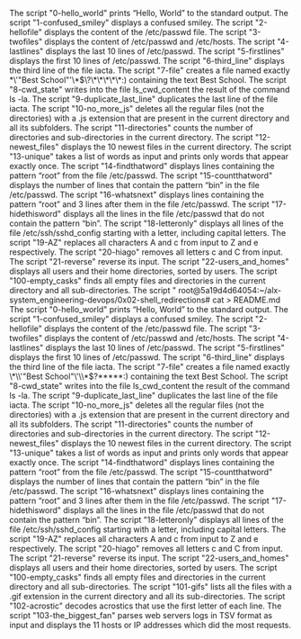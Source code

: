 The script "0-hello_world" prints “Hello, World” to the standard output.
The script "1-confused_smiley" displays a confused smiley.
The script "2-hellofile" displays the content of the /etc/passwd file.
The script "3-twofiles" displays the content of /etc/passwd and /etc/hosts.
The script "4-lastlines" displays the last 10 lines of /etc/passwd.
The script "5-firstlines" displays the first 10 lines of /etc/passwd.
The script "6-third_line" displays the third line of the file iacta.
The script "7-file" creates a file named exactly \*\\'"Best School"\'\\*$\?\*\*\*\*\*:) containing the text Best School.
The script "8-cwd_state" writes into the file ls_cwd_content the result of the command ls -la.
The script "9-duplicate_last_line" duplicates the last line of the file iacta.
The script "10-no_more_js" deletes all the regular files (not the directories) with a .js extension that are present in the current directory and all its subfolders.
The script "11-directories" counts the number of directories and sub-directories in the current directory.
The script "12-newest_files" displays the 10 newest files in the current directory.
The script "13-unique" takes a list of words as input and prints only words that appear exactly once.
The script "14-findthatword" displays lines containing the pattern “root” from the file /etc/passwd.
The script "15-countthatword" displays the number of lines that contain the pattern “bin” in the file /etc/passwd.
The script "16-whatsnext" displays lines containing the pattern “root” and 3 lines after them in the file /etc/passwd.
The script "17-hidethisword" displays all the lines in the file /etc/passwd that do not contain the pattern “bin”.
The script "18-letteronly" displays all lines of the file /etc/ssh/sshd_config starting with a letter, including capital letters.
The script "19-AZ" replaces all characters A and c from input to Z and e respectively.
The script "20-hiago" removes all letters c and C from input.
The script "21-reverse" reverse its input.
The script "22-users_and_homes" displays all users and their home directories, sorted by users.
The script "100-empty_casks" finds all empty files and directories in the current directory and all sub-directories.
The script "
root@5a19d4d64054:~/alx-system_engineering-devops/0x02-shell_redirections# cat > README.md
The script "0-hello_world" prints “Hello, World” to the standard output.
The script "1-confused_smiley" displays a confused smiley.
The script "2-hellofile" displays the content of the /etc/passwd file.
The script "3-twofiles" displays the content of /etc/passwd and /etc/hosts.
The script "4-lastlines" displays the last 10 lines of /etc/passwd.
The script "5-firstlines" displays the first 10 lines of /etc/passwd.
The script "6-third_line" displays the third line of the file iacta.
The script "7-file" creates a file named exactly \*\\'"Best School"\'\\*$\?\*\*\*\*\*:) containing the text Best School.
The script "8-cwd_state" writes into the file ls_cwd_content the result of the command ls -la.
The script "9-duplicate_last_line" duplicates the last line of the file iacta.
The script "10-no_more_js" deletes all the regular files (not the directories) with a .js extension that are present in the current directory and all its subfolders.
The script "11-directories" counts the number of directories and sub-directories in the current directory.
The script "12-newest_files" displays the 10 newest files in the current directory.
The script "13-unique" takes a list of words as input and prints only words that appear exactly once.
The script "14-findthatword" displays lines containing the pattern “root” from the file /etc/passwd.
The script "15-countthatword" displays the number of lines that contain the pattern “bin” in the file /etc/passwd.
The script "16-whatsnext" displays lines containing the pattern “root” and 3 lines after them in the file /etc/passwd.
The script "17-hidethisword" displays all the lines in the file /etc/passwd that do not contain the pattern “bin”.
The script "18-letteronly" displays all lines of the file /etc/ssh/sshd_config starting with a letter, including capital letters.
The script "19-AZ" replaces all characters A and c from input to Z and e respectively.
The script "20-hiago" removes all letters c and C from input.
The script "21-reverse" reverse its input.
The script "22-users_and_homes" displays all users and their home directories, sorted by users.
The script "100-empty_casks" finds all empty files and directories in the current directory and all sub-directories.
The script "101-gifs" lists all the files with a .gif extension in the current directory and all its sub-directories.
The script "102-acrostic" decodes acrostics that use the first letter of each line.
The script "103-the_biggest_fan" parses web servers logs in TSV format as input and displays the 11 hosts or IP addresses which did the most requests.

